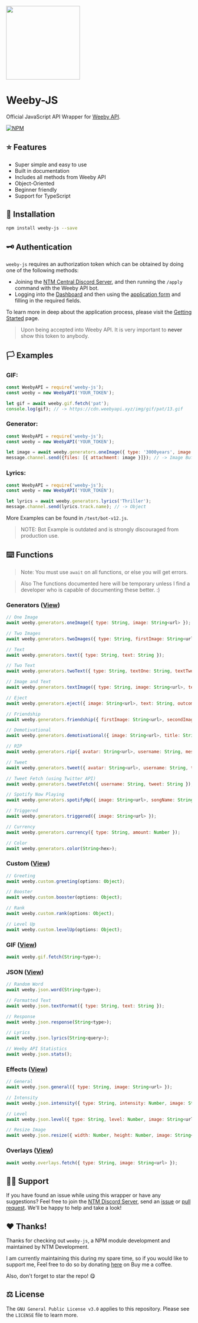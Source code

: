 <a href="https://weebyapi.xyz/"><img src="https://assets.weebyapi.xyz/img/static/WeebyJSWrapper.png" width="auto" height="200"></a>

# Weeby-JS
Official JavaScript API Wrapper for [Weeby API](https://weebyapi.xyz/).

[![NPM](https://nodei.co/npm/weeby-js.png)](https://nodei.co/npm/weeby-js/)

## ⭐️ Features
- Super simple and easy to use
- Built in documentation
- Includes all methods from Weeby API
- Object-Oriented
- Beginner friendly
- Support for TypeScript

## 💾 Installation
```bash
npm install weeby-js --save
```

## 🗝 Authentication
`weeby-js` requires an authorization token which can be obtained by doing one of the following methods: 
- Joining the [NTM Central Discord Server](https://weebyapi.xyz/discord), and then running the `/apply` command with the Weeby API bot. 
- Logging into the [Dashboard](https://weebyapi.xyz/dashboard) and then using the [application form](https://weebyapi.xyz/dashboard/apply) and filling in the required fields.

To learn more in deep about the application process, please visit the [Getting Started](https://weebyapi.xyz/gettingstarted) page. 

> Upon being accepted into Weeby API. It is very important to **never** show this token to anybody.

## 🏳 Examples
### GIF:
```js
const WeebyAPI = require('weeby-js');
const weeby = new WeebyAPI('YOUR_TOKEN');

let gif = await weeby.gif.fetch('pat');
console.log(gif); // -> https://cdn.weebyapi.xyz/img/gif/pat/13.gif
```

### Generator:
```js
const WeebyAPI = require('weeby-js');
const weeby = new WeebyAPI('YOUR_TOKEN');

let image = await weeby.generators.oneImage({ type: '3000years', image: 'https://i.imgur.com/ZgrxPgU.png' });
message.channel.send({files: [{ attachment: image }]}); // -> Image Buffer
```

### Lyrics:
```js
const WeebyAPI = require('weeby-js');
const weeby = new WeebyAPI('YOUR_TOKEN');

let lyrics = await weeby.generators.lyrics('Thriller');
message.channel.send(lyrics.track.name); // -> Object
```


More Examples can be found in `/test/bot-v12.js`.
> NOTE: Bot Example is outdated and is strongly discouraged from production use.

## ⌨️ Functions
> Note: You must use `await` on all functions, or else you will get errors. 

> Also The functions documented here will be temporary unless I find a developer who is capable of documenting these better. :)

### Generators ([View](https://weebyapi.xyz/api/docs#generators))
```js
// One Image
await weeby.generators.oneImage({ type: String, image: String<url> });

// Two Images
await weeby.generators.twoImages({ type: String, firstImage: String<url>, secondImage: String<url> });

// Text
await weeby.generators.text({ type: String, text: String });

// Two Text
await weeby.generators.twoText({ type: String, textOne: String, textTwo: String });

// Image and Text
await weeby.generators.textImage({ type: String, image: String<url>, text: String });

// Eject
await weeby.generators.eject({ image: String<url>, text: String, outcome: String });

// Friendship
await weeby.generators.friendship({ firstImage: String<url>, secondImage: String<url>, firstText: String, secondText: String });

// Demotivational
await weeby.generators.demotivational({ image: String<url>, title: String, text: String });

// RIP
await weeby.generators.rip({ avatar: String<url>, username: String, message: String });

// Tweet
await weeby.generators.tweet({ avatar: String<url>, username: String, tweet: String });

// Tweet Fetch (using Twitter API)
await weeby.generators.tweetFetch({ username: String, tweet: String });

// Spotify Now Playing
await weeby.generators.spotifyNp({ image: String<url>, songName: String, artist: String, userPicks: String });

// Triggered
await weeby.generators.triggered({ image: String<url> });

// Currency
await weeby.generators.currency({ type: String, amount: Number });

// Color
await weeby.generators.color(String<hex>);
```
### Custom ([View](https://weebyapi.xyz/api/docs#section2))
```js
// Greeting
await weeby.custom.greeting(options: Object);

// Booster
await weeby.custom.booster(options: Object);

// Rank
await weeby.custom.rank(options: Object);

// Level Up
await weeby.custom.levelUp(options: Object);
```
### GIF ([View](https://weebyapi.xyz/api/docs#gif))
```js
await weeby.gif.fetch(String<type>);
```
### JSON ([View](https://weebyapi.xyz/api/docs#json))
```js
// Random Word
await weeby.json.word(String<type>);

// Formatted Text
await weeby.json.textFormat({ type: String, text: String });

// Response
await weeby.json.response(String<type>);

// Lyrics
await weeby.json.lyrics(String<query>);

// Weeby API Statistics
await weeby.json.stats();
```

### Effects ([View](https://weebyapi.xyz/api/docs#effects))
```js
// General
await weeby.json.general({ type: String, image: String<url> });

// Intensity
await weeby.json.intensity({ type: String, intensity: Number, image: String<url> });

// Level
await weeby.json.level({ type: String, level: Number, image: String<url> });

// Resize Image
await weeby.json.resize({ width: Number, height: Number, image: String<url> });
```

### Overlays ([View](https://weebyapi.xyz/api/docs#overlays))
```js
await weeby.overlays.fetch({ type: String, image: String<url> });
```

## 👋🏻 Support
If you have found an issue while using this wrapper or have any suggestions? Feel free to join the [NTM Discord Server](https://weebyapi.xyz/discord), send an [issue](https://github.com/ntm-development/weeby-js/issues/new) or [pull request](https://github.com/ntm-development/weeby-js/pulls). We'll be happy to help and take a look! 

## ❤️ Thanks!
Thanks for checking out `weeby-js`, a NPM module development and maintained by NTM Development.

I am currently maintaining this during my spare time, so if you would like to support me, Feel free to do so by donating [here](https://buymeacoffee.com/ntmnathan) on Buy me a coffee.

Also, don't forget to star the repo! 😋

## ⚖️ License
The `GNU General Public License v3.0` applies to this repository. Please see the `LICENSE` file to learn more.